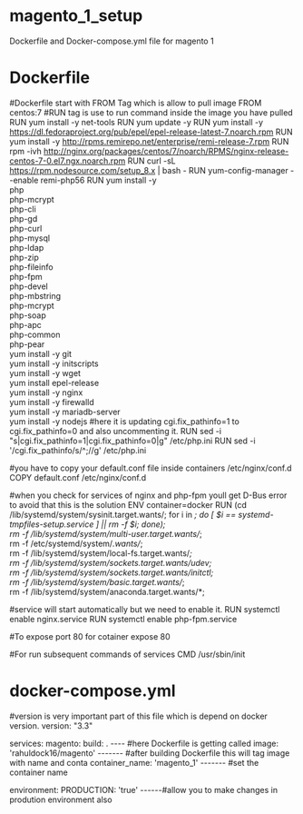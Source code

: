 # magento_1_setup
Dockerfile and Docker-compose.yml file for magento 1
# Dockerfile 
#Dockerfile start with FROM Tag which is allow to pull image
FROM centos:7
#RUN tag is use to run command inside the image you have pulled
RUN yum install -y net-tools
RUN yum update -y
RUN yum install -y  https://dl.fedoraproject.org/pub/epel/epel-release-latest-7.noarch.rpm
RUN yum install -y  http://rpms.remirepo.net/enterprise/remi-release-7.rpm
RUN rpm -ivh http://nginx.org/packages/centos/7/noarch/RPMS/nginx-release-centos-7-0.el7.ngx.noarch.rpm
RUN curl -sL https://rpm.nodesource.com/setup_8.x | bash -
RUN yum-config-manager --enable remi-php56
RUN yum install -y \
       php \
       php-mcrypt \
       php-cli \
       php-gd \
       php-curl \
       php-mysql \
       php-ldap\
       php-zip \
       php-fileinfo \
       php-fpm \
       php-devel \
       php-mbstring \
       php-mcrypt \
       php-soap \
       php-apc \
       php-common \
       php-pear \
    yum install -y git \
    yum install -y initscripts \
    yum install -y wget \
    yum install epel-release \
    yum install -y nginx \
    yum install -y firewalld \
    yum install -y mariadb-server \
    yum install -y nodejs
#here it is updating cgi.fix_pathinfo=1 to cgi.fix_pathinfo=0 and also uncommenting it.
RUN   sed -i "s|cgi.fix_pathinfo=1|cgi.fix_pathinfo=0|g" /etc/php.ini
RUN sed -i '/cgi.fix_pathinfo/s/^;//g' /etc/php.ini

#you have to copy your default.conf file inside containers /etc/nginx/conf.d
COPY  default.conf  /etc/nginx/conf.d

#when you check for services of nginx and php-fpm youll get D-Bus error to avoid that this is the solution
ENV container=docker
RUN (cd /lib/systemd/system/sysinit.target.wants/; for i in *; do [ $i == systemd-tmpfiles-setup.service ] || rm -f $i; done); \
rm -f /lib/systemd/system/multi-user.target.wants/*;\
rm -f /etc/systemd/system/*.wants/*;\
rm -f /lib/systemd/system/local-fs.target.wants/*; \
rm -f /lib/systemd/system/sockets.target.wants/*udev*; \
rm -f /lib/systemd/system/sockets.target.wants/*initctl*; \
rm -f /lib/systemd/system/basic.target.wants/*;\
rm -f /lib/systemd/system/anaconda.target.wants/*;

#service will start automatically but we need to enable it.
RUN systemctl enable nginx.service
RUN systemctl enable php-fpm.service

#To expose port 80 for cotainer
expose 80

#For  run subsequent commands of services
CMD /usr/sbin/init



# docker-compose.yml
#version is very important part of this file which is depend on docker version.
version: "3.3"

services:
  magento:
    build: .     ---- #here Dockerfile is getting called
    image: 'rahuldock16/magento'    ------- #after building Dockerfile this will tag image with name and conta
    container_name: 'magento_1'     ------- #set the container name
     
 environment:
      PRODUCTION: 'true'    ------#allow you to make changes in prodution environment also
      
      
              
